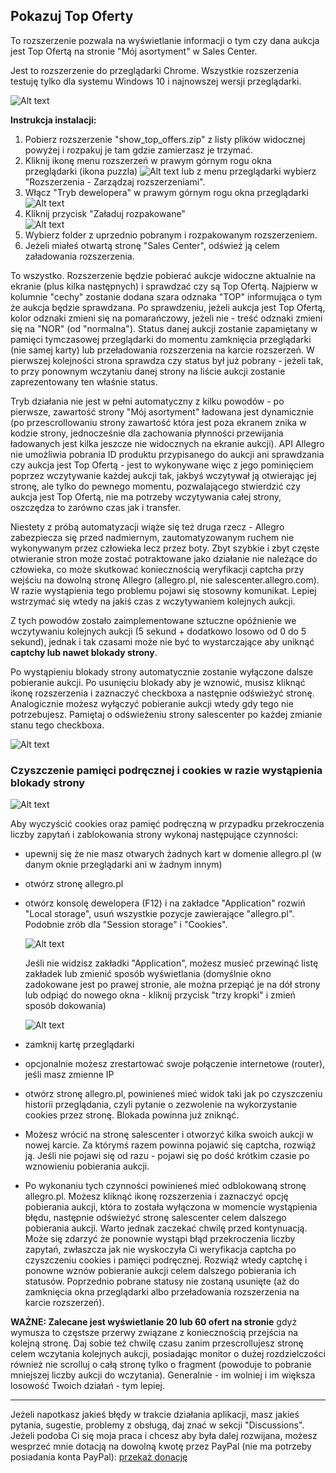 ## Pokazuj Top Oferty
To rozszerzenie pozwala na wyświetlanie informacji o tym czy dana aukcja jest Top Ofertą na stronie "Mój asortyment" w Sales Center. 

Jest to rozszerzenie do przeglądarki Chrome. Wszystkie rozszerzenia testuję tylko dla systemu Windows 10 i najnowszej wersji przeglądarki.

![Alt text](assets/show_top_offers.gif)

**Instrukcja instalacji:**
1. Pobierz rozszerzenie "show_top_offers.zip" z listy plików widocznej powyżej i rozpakuj je tam gdzie zamierzasz je trzymać.
2. Kliknij ikonę menu rozszerzeń w prawym górnym rogu okna przeglądarki (ikona puzzla) ![Alt text](assets/chrome_extensions_menu_icon.png) lub z menu przeglądarki wybierz "Rozszerzenia - Zarządzaj rozszerzeniami".
3. Włącz "Tryb dewelopera" w prawym górnym rogu okna przeglądarki ![Alt text](assets/chrome_enabled_developer_mode.png)
4. Kliknij przycisk "Załaduj rozpakowane"  
![Alt text](assets/chrome_extensions_load_unpacked_button.png)
5. Wybierz folder z uprzednio pobranym i rozpakowanym rozszerzeniem.  
6. Jeżeli miałeś otwartą stronę "Sales Center", odśwież ją celem załadowania rozszerzenia.

To wszystko. Rozszerzenie będzie pobierać aukcje widoczne aktualnie na ekranie (plus kilka następnych) i sprawdzać czy są Top Ofertą. Najpierw w kolumnie "cechy" zostanie dodana szara odznaka "TOP" informująca o tym że aukcja będzie sprawdzana. Po sprawdzeniu, jeżeli aukcja jest Top Ofertą, kolor odznaki zmieni się na pomarańczowy, jeżeli nie - treść odznaki zmieni się na "NOR" (od "normalna"). Status danej aukcji zostanie zapamiętany w pamięci tymczasowej przeglądarki do momentu zamknięcia przeglądarki (nie samej karty) lub przeładowania rozszerzenia na karcie rozszerzeń. W pierwszej kolejności strona sprawdza czy status był już pobrany - jeżeli tak, to przy ponownym wczytaniu danej strony na liście aukcji zostanie zaprezentowany ten właśnie status.

Tryb działania nie jest w pełni automatyczny z kilku powodów - po pierwsze, zawartość strony "Mój asortyment" ładowana jest dynamicznie (po przescrollowaniu strony zawartość która jest poza ekranem znika w kodzie strony, jednocześnie dla zachowania płynności przewijania ładowanych jest kilka jeszcze nie widocznych na ekranie aukcji). API Allegro nie umożliwia pobrania ID produktu przypisanego do aukcji ani sprawdzania czy aukcja jest Top Ofertą - jest to wykonywane więc z jego pominięciem poprzez wczytywanie każdej aukcji tak, jakbyś wczytywał ją otwierając jej stronę, ale tylko do pewnego momentu, pozwalającego stwierdzić czy aukcja jest Top Ofertą, nie ma potrzeby wczytywania całej strony, oszczędza to zarówno czas jak i transfer.

Niestety z próbą automatyzacji wiąże się też druga rzecz - Allegro zabezpiecza się przed nadmiernym, zautomatyzowanym ruchem nie wykonywanym przez człowieka lecz przez boty. Zbyt szybkie i zbyt częste otwieranie stron może zostać potraktowane jako działanie nie należące do człowieka, co może skutkować koniecznością weryfikacji captcha przy wejściu na dowolną stronę Allegro (allegro.pl, nie salescenter.allegro.com). W razie wystąpienia tego problemu pojawi się stosowny komunikat. Lepiej wstrzymać się wtedy na jakiś czas z wczytywaniem kolejnych aukcji.

Z tych powodów zostało zaimplementowane sztuczne opóźnienie we wczytywaniu kolejnych aukcji (5 sekund + dodatkowo losowo od 0 do 5 sekund), jednak i tak czasami może nie być to wystarczające aby uniknąć **captchy lub nawet blokady strony**.

Po wystąpieniu blokady strony automatycznie zostanie wyłączone dalsze pobieranie aukcji. Po usunięciu blokady aby je wznowić, musisz kliknąć ikonę rozszerzenia i zaznaczyć checkboxa a następnie odświeżyć stronę. Analogicznie możesz wyłączyć pobieranie aukcji wtedy gdy tego nie potrzebujesz. Pamiętaj o odświeżeniu strony salescenter po każdej zmianie stanu tego checkboxa.

![Alt text](assets/automatic_work_mode.png)

### Czyszczenie pamięci podręcznej i cookies w razie wystąpienia blokady strony

![Alt text](assets/clear_cookies_and_storage.gif)

Aby wyczyścić cookies oraz pamięć podręczną w przypadku przekroczenia liczby zapytań i zablokowania strony wykonaj następujące czynności:
- upewnij się że nie masz otwarych żadnych kart w domenie allegro.pl (w danym oknie przeglądarki ani w żadnym innym)
- otwórz stronę allegro.pl
- otwórz konsolę dewelopera (F12) i na zakładce "Application" rozwiń "Local storage", usuń wszystkie pozycje zawierające "allegro.pl". Podobnie zrób dla "Session storage" i "Cookies".

  ![Alt text](assets/clear_cookies.png)

  Jeśli nie widzisz zakładki "Application", możesz musieć przewinąć listę zakładek lub zmienić sposób wyświetlania (domyślnie okno zadokowane jest po prawej stronie, ale można przepiąć je na dół strony lub odpiąć do nowego okna - kliknij przycisk "trzy kropki" i zmień sposób dokowania)

  ![Alt text](assets/docking_change.png)

- zamknij kartę przeglądarki
- opcjonalnie możesz zrestartować swoje połączenie internetowe (router), jeśli masz zmienne IP
- otwórz stronę allegro.pl, powinieneś mieć widok taki jak po czyszczeniu historii przeglądania, czyli pytanie o zezwolenie na wykorzystanie cookies przez stronę. Blokada powinna już zniknąć.
- Możesz wrócić na stronę salescenter i otworzyć kilka swoich aukcji w nowej karcie. Za którymś razem powinna pojawić się captcha, rozwiąż ją. Jeśli nie pojawi się od razu - pojawi się po dość krótkim czasie po wznowieniu pobierania aukcji.
- Po wykonaniu tych czynności powinieneś mieć odblokowaną stronę allegro.pl. Możesz kliknąć ikonę rozszerzenia i zaznaczyć opcję pobierania aukcji, która to została wyłączona w momencie wystąpienia błędu, następnie odświeżyć stronę salescenter celem dalszego pobierania aukcji. Warto jednak zaczekać chwilę przed kontynuacją. Może się zdarzyć że ponownie wystąpi błąd przekroczenia liczby zapytań, zwłaszcza jak nie wyskoczyła Ci weryfikacja captcha po czyszczeniu cookies i pamięci podręcznej. Rozwiąż wtedy captchę i ponowne wznów pobieranie aukcji celem dalszego pobierania ich statusów. Poprzednio pobrane statusy nie zostaną usunięte (aż do zamknięcia okna przeglądarki albo przeładowania rozszerzenia na karcie rozszerzeń).

**WAŻNE: Zalecane jest wyświetlanie 20 lub 60 ofert na stronie** gdyż wymusza to częstsze przerwy związane z koniecznością przejścia na kolejną stronę. Daj sobie też chwilę czasu zanim przescrollujesz stronę celem wczytania kolejnych aukcji, posiadając monitor o dużej rozdzielczości również nie scrolluj o całą stronę tylko o fragment (powoduje to pobranie mniejszej liczby aukcji do wczytania). Generalnie - im wolniej i im większa losowość Twoich działań - tym lepiej.

***
Jeżeli napotkasz jakieś błędy w trakcie działania aplikacji, masz jakieś pytania, sugestie, problemy z obsługą, daj znać w sekcji "Discussions".
Jeżeli podoba Ci się moja praca i chcesz aby była dalej rozwijana, możesz wesprzeć mnie dotacją na dowolną kwotę przez PayPal (nie ma potrzeby posiadania konta PayPal): [przekaż donację](https://www.paypal.com/donate/?hosted_button_id=GVU3UC2ZY85SN&locale.x=pl_PL)
